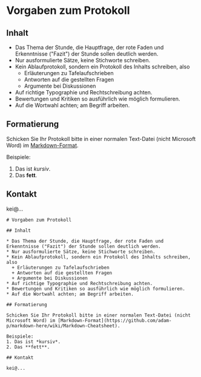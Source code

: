 # Vorgaben zum Protokoll

## Inhalt

* Das Thema der Stunde, die Hauptfrage, der rote Faden und Erkenntnisse ("Fazit") der Stunde sollen deutlich werden.
* Nur ausformulierte Sätze, keine Stichworte schreiben.
* Kein Ablaufprotokoll, sondern ein Protokoll des Inhalts schreiben, also
  + Erläuterungen zu Tafelaufschrieben
  + Antworten auf die gestellten Fragen
  + Argumente bei Diskussionen
* Auf richtige Typographie und Rechtschreibung achten.
* Bewertungen und Kritiken so ausführlich wie möglich formulieren.
* Auf die Wortwahl achten; am Begriff arbeiten.

## Formatierung

Schicken Sie Ihr Protokoll bitte in einer normalen Text-Datei (nicht Microsoft Word) im [Markdown-Format](https://github.com/adam-p/markdown-here/wiki/Markdown-Cheatsheet).

Beispiele:
1. Das ist *kursiv*.
2. Das **fett**.

## Kontakt

kei@...

```
# Vorgaben zum Protokoll

## Inhalt

* Das Thema der Stunde, die Hauptfrage, der rote Faden und Erkenntnisse ("Fazit") der Stunde sollen deutlich werden.
* Nur ausformulierte Sätze, keine Stichworte schreiben.
* Kein Ablaufprotokoll, sondern ein Protokoll des Inhalts schreiben, also
  + Erläuterungen zu Tafelaufschrieben
  + Antworten auf die gestellten Fragen
  + Argumente bei Diskussionen
* Auf richtige Typographie und Rechtschreibung achten.
* Bewertungen und Kritiken so ausführlich wie möglich formulieren.
* Auf die Wortwahl achten; am Begriff arbeiten.

## Formatierung

Schicken Sie Ihr Protokoll bitte in einer normalen Text-Datei (nicht Microsoft Word) im [Markdown-Format](https://github.com/adam-p/markdown-here/wiki/Markdown-Cheatsheet).

Beispiele:
1. Das ist *kursiv*.
2. Das **fett**.

## Kontakt

kei@...
```
